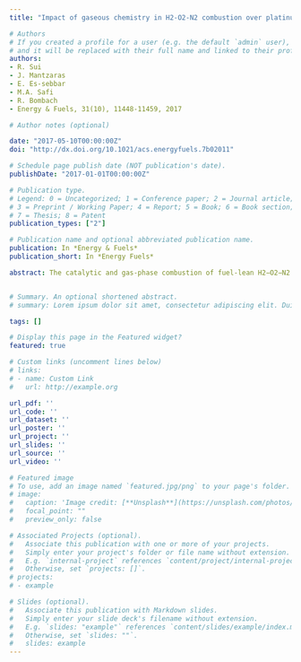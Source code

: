 ```yaml
---
title: "Impact of gaseous chemistry in H2-O2-N2 combustion over platinum at fuel-lean stoichiometries and pressures of 1.0-3.5 bar"

# Authors
# If you created a profile for a user (e.g. the default `admin` user), write the username (folder name) here 
# and it will be replaced with their full name and linked to their profile.
authors:
- R. Sui
- J. Mantzaras
- E. Es-sebbar
- M.A. Safi
- R. Bombach
- Energy & Fuels, 31(10), 11448-11459, 2017

# Author notes (optional)

date: "2017-05-10T00:00:00Z"
doi: "http://dx.doi.org/10.1021/acs.energyfuels.7b02011"

# Schedule page publish date (NOT publication's date).
publishDate: "2017-01-01T00:00:00Z"

# Publication type.
# Legend: 0 = Uncategorized; 1 = Conference paper; 2 = Journal article;
# 3 = Preprint / Working Paper; 4 = Report; 5 = Book; 6 = Book section;
# 7 = Thesis; 8 = Patent
publication_types: ["2"]

# Publication name and optional abbreviated publication name.
publication: In *Energy & Fuels*
publication_short: In *Energy Fuels*

abstract: The catalytic and gas-phase combustion of fuel-lean H2−O2−N2 premixtures was investigated in a channel coated with platinum at pressures 1.0−3.5 bar, a range encompassing microreactors in portable power generation systems and passive hydrogen recombiners in nuclear power plants. One-dimensional Raman spectroscopy assessed the progress of catalytic hydrogen combustion, while planar laser-induced fluorescence (LIF) of the hydroxyl radical monitored gaseous combustion. Simulations were performed using a 2-D code with detailed catalytic and gas-phase reaction mechanisms and realistic transport. Both LIF measurements and simulations revealed that homogeneous combustion was vigorously sustained below ∼2.5 bar, while it was effectively suppressed at higher pressures. This was due to the intricate pressure dependency of the hydrogen gaseous ignition chemistry and the competition between catalytic and gaseous chemical reactions for hydrogen consumption. Parametric simulations determined the smallest critical channel heights allowing for appreciable gaseous combustion and their dependency on pressure, wall temperature, and inlet velocity. It was shown that for the narrower channels of catalytic microreactors homogeneous combustion was relevant only for wall temperatures above 1300 K, whereas for the wider hydrogen recombiner channels it could be relevant for wall temperatures down to 1100 K. Furthermore, at 1100 K the critical channel heights were nonmonotonic functions of pressure, reaching their peaks at 2.0−2.5 bar.


# Summary. An optional shortened abstract.
# summary: Lorem ipsum dolor sit amet, consectetur adipiscing elit. Duis posuere tellus ac convallis placerat. Proin tincidunt magna sed ex sollicitudin condimentum.

tags: []

# Display this page in the Featured widget?
featured: true

# Custom links (uncomment lines below)
# links:
# - name: Custom Link
#   url: http://example.org

url_pdf: ''
url_code: ''
url_dataset: ''
url_poster: ''
url_project: ''
url_slides: ''
url_source: ''
url_video: ''

# Featured image
# To use, add an image named `featured.jpg/png` to your page's folder. 
# image:
#   caption: 'Image credit: [**Unsplash**](https://unsplash.com/photos/pLCdAaMFLTE)'
#   focal_point: ""
#   preview_only: false

# Associated Projects (optional).
#   Associate this publication with one or more of your projects.
#   Simply enter your project's folder or file name without extension.
#   E.g. `internal-project` references `content/project/internal-project/index.md`.
#   Otherwise, set `projects: []`.
# projects:
# - example

# Slides (optional).
#   Associate this publication with Markdown slides.
#   Simply enter your slide deck's filename without extension.
#   E.g. `slides: "example"` references `content/slides/example/index.md`.
#   Otherwise, set `slides: ""`.
#   slides: example
---
```


